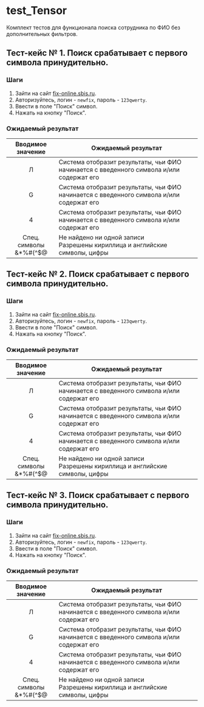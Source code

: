 # test_Tensor

Комплект тестов для функционала поиска сотрудника по ФИО без дополнительных фильтров.

## Тест-кейс № 1. Поиск срабатывает с первого символа принудительно.

### Шаги
1. Зайти на сайт [fix-online.sbis.ru](https://fix-online.sbis.ru/page/staff-list).
2. Авторизуйтесь, логин - `newfix`, пароль - `123qwerty`.
3. Ввести в поле "Поиск" символ.
4. Нажать на кнопку "Поиск".

### Ожидаемый результат
| Вводимое значение | Ожидаемый результат |
|:-:|---|
| Л | Система отобразит результаты, чьи ФИО начинается с введенного символа и/или содержат его |
| G | Система отобразит результаты, чьи ФИО начинается с введенного символа и/или содержат его |
| 4 | Система отобразит результаты, чьи ФИО начинается с введенного символа и/или содержат его |
|Спец. символы <br/> &*%#(^$@ |Не найдено ни одной записи <br/>Разрешены кириллица и английские символы, цифры|


## Тест-кейс № 2. Поиск срабатывает с первого символа принудительно.

### Шаги
1. Зайти на сайт [fix-online.sbis.ru](https://fix-online.sbis.ru/page/staff-list).
2. Авторизуйтесь, логин - `newfix`, пароль - `123qwerty`.
3. Ввести в поле "Поиск" символ.
4. Нажать на кнопку "Поиск".

### Ожидаемый результат
| Вводимое значение | Ожидаемый результат |
|:-:|---|
| Л | Система отобразит результаты, чьи ФИО начинается с введенного символа и/или содержат его |
| G | Система отобразит результаты, чьи ФИО начинается с введенного символа и/или содержат его |
| 4 | Система отобразит результаты, чьи ФИО начинается с введенного символа и/или содержат его |
|Спец. символы <br/> &*%#(^$@ |Не найдено ни одной записи <br/>Разрешены кириллица и английские символы, цифры|


## Тест-кейс № 3. Поиск срабатывает с первого символа принудительно.

### Шаги
1. Зайти на сайт [fix-online.sbis.ru](https://fix-online.sbis.ru/page/staff-list).
2. Авторизуйтесь, логин - `newfix`, пароль - `123qwerty`.
3. Ввести в поле "Поиск" символ.
4. Нажать на кнопку "Поиск".

### Ожидаемый результат
| Вводимое значение | Ожидаемый результат |
|:-:|---|
| Л | Система отобразит результаты, чьи ФИО начинается с введенного символа и/или содержат его |
| G | Система отобразит результаты, чьи ФИО начинается с введенного символа и/или содержат его |
| 4 | Система отобразит результаты, чьи ФИО начинается с введенного символа и/или содержат его |
|Спец. символы <br/> &*%#(^$@ |Не найдено ни одной записи <br/>Разрешены кириллица и английские символы, цифры|
